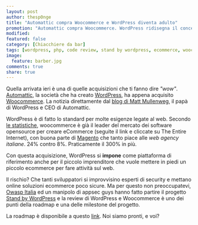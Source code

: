 ```yaml
---
layout: post
author: thesp0nge
title: "Automattic compra Woocommerce e WordPress diventa adulto"
promotion: "Automattic compra Woocommerce. WordPress ridisegna il concetto di eCommerce"
modified: 
featured: false
category: [Chiacchiere da bar]
tags: [wordpress, php, code review, stand by wordpress, ecommerce, woocommerce, automattic, plugin, internet]
image:
  feature: barber.jpg
comments: true
share: true
---
```


Quella arrivata ieri è una di quelle acquisizioni che ti fanno dire _"wow"_.
[Automattic](http://automattic.com), la società che ha creato
[WordPress](https://www.wordpress.com), ha appena acquisito
[Woocommerce](https://www.woocommerce.com). La notizia direttamente dal [blog
di Matt Mullenweg](http://ma.tt/2015/05/woomattic/), il papà di WordPress e CEO
di Automattic.

WordPress è di fatto lo standard per molte esigenze legate al web. Secondo [le
statistiche](http://trends.builtwith.com/shop), woocommerce è già il leader del
mercato dei software opensource per creare eCommerce (seguite il link e
cliccate su The Entire Internet), con buona parte di
[Magento](http://magento.com) che tanto piace alle _web agency italiane_. 24%
contro 8%. Praticamente il 300% in più.

Con questa acquisizione, WordPress si **impone** come piattaforma di
riferimento anche per il piccolo imprenditore che vuole mettere in piedi un
piccolo ecommerce per fare attività sul web.

Il rischio? Che tanti sviluppatori si improvvisino esperti di security e
mettano online soluzioni ecommerce poco sicure. Ma per questo non
preoccupatevi, [Owasp Italia](https://www.owasp.org/index.php/Italy) ed un
manipolo di appsec guys hanno fatto partire il progetto [Stand by
WordPress](https://standbywordpress.wordpress.com) e la review di WordPress e
Woocommerce è uno dei punti della roadmap e una delle milestone del progetto.

La roadmap è disponibile a questo
[link](https://docs.google.com/spreadsheets/d/1o9DbfEF6y7Am3FhfQcCvCGmwEw9N01tLdN7pMHCzXco).
Noi siamo pronti, e voi?
